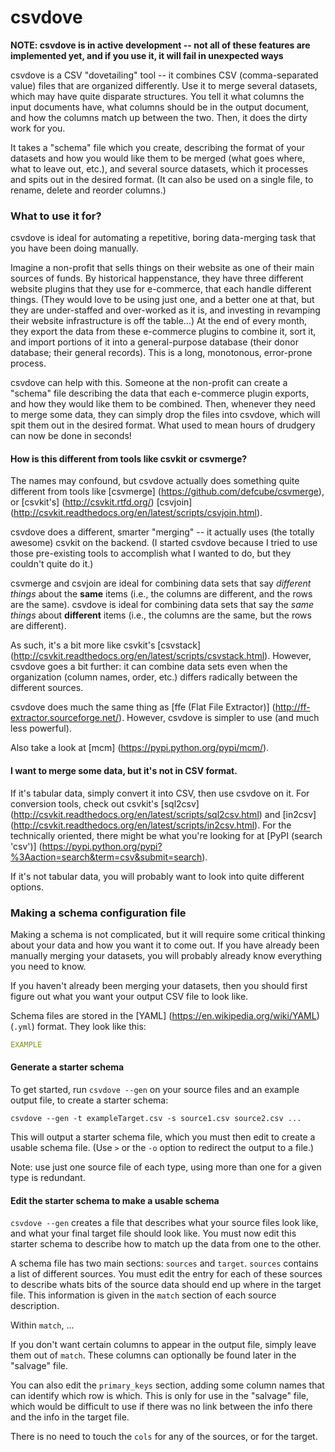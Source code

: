 # csvdove

**NOTE: csvdove is in active development -- not all of these features
  are implemented yet, and if you use it, it will fail in unexpected
  ways**

csvdove is a CSV "dovetailing" tool -- it combines CSV
(comma-separated value) files that are organized differently. Use it
to merge several datasets, which may have quite disparate
structures. You tell it what columns the input documents have, what
columns should be in the output document, and how the columns match up
between the two. Then, it does the dirty work for you.

It takes a "schema" file which you create, describing the format of
your datasets and how you would like them to be merged (what goes
where, what to leave out, etc.), and several source datasets, which it
processes and spits out in the desired format. (It can also be used on
a single file, to rename, delete and reorder columns.)

### What to use it for?

csvdove is ideal for automating a repetitive, boring data-merging task
that you have been doing manually.

Imagine a non-profit that sells things on their website as one of
their main sources of funds. By historical happenstance, they have
three different website plugins that they use for e-commerce, that
each handle different things. (They would love to be using just one,
and a better one at that, but they are under-staffed and over-worked
as it is, and investing in revamping their website infrastructure is
off the table…) At the end of every month, they export the data from
these e-commerce plugins to combine it, sort it, and import portions
of it into a general-purpose database (their donor database; their
general records). This is a long, monotonous, error-prone process.

csvdove can help with this. Someone at the non-profit can create a
"schema" file describing the data that each e-commerce plugin exports,
and how they would like them to be combined. Then, whenever they need
to merge some data, they can simply drop the files into csvdove, which
will spit them out in the desired format. What used to mean hours of
drudgery can now be done in seconds!

#### How is this different from tools like csvkit or csvmerge?

The names may confound, but csvdove actually does something quite
different from tools like [csvmerge]
(https://github.com/defcube/csvmerge), or [csvkit's]
(http://csvkit.rtfd.org/) [csvjoin]
(http://csvkit.readthedocs.org/en/latest/scripts/csvjoin.html).

csvdove does a different, smarter "merging" -- it actually uses (the
totally awesome) csvkit on the backend.
(I started csvdove because I tried to use those pre-existing tools to
accomplish what I wanted to do, but they couldn't quite do it.)

csvmerge and csvjoin are ideal for combining data sets that say
*different things* about the **same** items (i.e., the columns are
different, and the rows are the same).
csvdove is ideal for combining data sets that say the *same things*
about **different** items (i.e., the columns are the same, but the
rows are different).

As such, it's a bit more like csvkit's [csvstack]
(http://csvkit.readthedocs.org/en/latest/scripts/csvstack.html).
However, csvdove goes a bit further: it can combine data sets even
when the organization (column names, order, etc.)
differs radically between the different sources.

csvdove does much the same thing as [ffe (Flat File Extractor)]
(http://ff-extractor.sourceforge.net/). However, csvdove is simpler to
use (and much less powerful).

Also take a look at [mcm] (https://pypi.python.org/pypi/mcm/).

#### I want to merge some data, but it's not in CSV format.

If it's tabular data, simply convert it into CSV, then use csvdove on
it.
For conversion tools, check out csvkit's [sql2csv]
(http://csvkit.readthedocs.org/en/latest/scripts/sql2csv.html) and
[in2csv]
(http://csvkit.readthedocs.org/en/latest/scripts/in2csv.html).
For the technically oriented, there might be what you're looking for
at [PyPI (search 'csv')]
(https://pypi.python.org/pypi?%3Aaction=search&term=csv&submit=search).

If it's not tabular data, you will probably want to look into quite
different options.

### Making a schema configuration file

Making a schema is not complicated, but it will require some critical
thinking about your data and how you want it to come out. If you have
already been manually merging your datasets, you will probably already
know everything you need to know.

If you haven't already been merging your datasets, then you should
first figure out what you want your output CSV file to look like.

Schema files are stored in the [YAML]
(https://en.wikipedia.org/wiki/YAML) (`.yml`) format.
They look like this:
```yaml
EXAMPLE
```

#### Generate a starter schema

To get started, run `csvdove --gen` on your source files and an
example output file, to create a starter schema:

```shell
csvdove --gen -t exampleTarget.csv -s source1.csv source2.csv ...
```

This will output a starter schema file, which you must then edit to
create a usable schema file. (Use `>` or the `-o` option to redirect
the output to a file.)

Note: use just one source file of each type, using more than one for a
given type is redundant.

#### Edit the starter schema to make a usable schema

`csvdove --gen` creates a file that describes what your source files
look like, and what your final target file should look like. You must
now edit this starter schema to describe how to match up the data from
one to the other.

A schema file has two main sections: `sources` and `target`. `sources`
contains a list of different sources. You must edit the entry for each
of these sources to describe whats bits of the source data should end
up where in the target file. This information is given in the `match`
section of each source description. 

Within `match`, ...

If you don't want certain columns to appear in the output file, simply
leave them out of `match`. These columns can optionally be found later
in the "salvage" file.

You can also edit the `primary_keys` section, adding some column names
that can identify which row is which. This is only for use in the
"salvage" file, which would be difficult to use if there was no link
between the info there and the info in the target file.

There is no need to touch the `cols` for any of the sources, or for the
target.